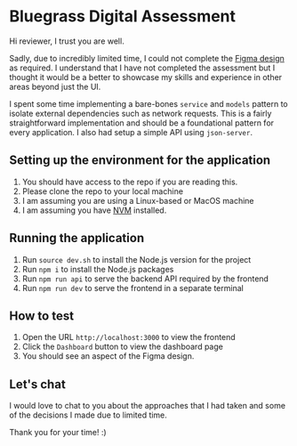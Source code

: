 # Bluegrass Digital Assessment

Hi reviewer, I trust you are well.

Sadly, due to incredibly limited time, I could not complete the [Figma design](https://www.figma.com/design/qCXQ5ipAdYvtkQ0DKyhYrT/Frontend-WEB?node-id=203-11148&t=qsjhNn1yTSlWUfcV-4) as required. I understand that I have not completed the assessment but I thought it would be a better to showcase my skills and experience in other areas beyond just the UI.

I spent some time implementing a bare-bones `service` and `models` pattern to isolate external dependencies such as network requests. This is a fairly straightforward implementation and should be a foundational pattern for every application. I also had setup a simple API using `json-server`.

## Setting up the environment for the application

1. You should have access to the repo if you are reading this.
2. Please clone the repo to your local machine
3. I am assuming you are using a Linux-based or MacOS machine
4. I am assuming you have [NVM](https://github.com/nvm-sh/nvm) installed.

## Running the application

1. Run `source dev.sh` to install the Node.js version for the project
2. Run `npm i` to install the Node.js packages
3. Run `npm run api` to serve the backend API required by the frontend
4. Run `npm run dev` to serve the frontend in a separate terminal

## How to test

1. Open the URL `http://localhost:3000` to view the frontend
2. Click the `Dashboard` button to view the dashboard page
3. You should see an aspect of the Figma design.

## Let's chat

I would love to chat to you about the approaches that I had taken and some of the decisions I made due to limited time.

Thank you for your time! :)